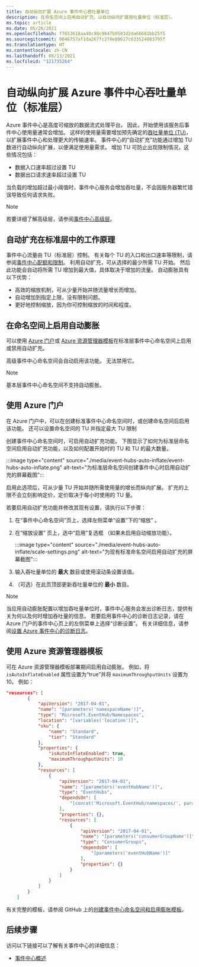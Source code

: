 ```yaml
---
title: 自动纵向扩展 Azure 事件中心吞吐量单位
description: 在命名空间上启用自动扩充，以自动纵向扩展吞吐量单位（标准层）。
ms.topic: article
ms.date: 05/26/2021
ms.openlocfilehash: f7653618aa40c98c9647b9503d2da66681bb25f5
ms.sourcegitcommit: 0046757af1da267fc2f0e88617c633524883795f
ms.translationtype: HT
ms.contentlocale: zh-CN
ms.lasthandoff: 08/13/2021
ms.locfileid: "121735264"
---
```

# <a name="automatically-scale-up-azure-event-hubs-throughput-units-standard-tier"></a>自动纵向扩展 Azure 事件中心吞吐量单位（标准层） 
Azure 事件中心是高度可缩放的数据流式处理平台。 因此，开始使用该服务后事件中心使用量通常会增加。 这样的使用量需要增加预先确定的[吞吐量单位 (TU)](event-hubs-scalability.md#throughput-units)，以扩展事件中心和处理更大的传输速率。 事件中心的“自动扩充”功能通过增加 TU 数进行自动纵向扩展，以便满足使用量需求。 增加 TU 可防止出现限制情况，这些情况包括：

* 数据入口速率超过设置 TU 
* 数据出口请求速率超过设置 TU

当负载的增加超过最小阈值时，事件中心服务会增加吞吐量，不会因服务器繁忙错误导致任何请求失败。

> [!NOTE]
> 若要详细了解高级层，请参阅[事件中心高级层](event-hubs-premium-overview.md)。

## <a name="how-auto-inflate-works-in-standard-tier"></a>自动扩充在标准层中的工作原理
事件中心流量由 TU（标准层）控制。 有关每个 TU 的入口和出口速率等限制，请参阅[事件中心配额和限制](event-hubs-quotas.md)。 利用自动扩充，可从选择的最少所需 TU 开始。 然后此功能会自动将所需 TU 增加到最大值，具体取决于增加的流量。 自动膨胀具有以下优势：

- 高效的缩放机制，可从少量开始并随流量增长而增加。
- 自动增加到指定上限，没有限制问题。
- 更好地控制缩放，因为你可控制缩放的时间和程度。

 ## <a name="enable-auto-inflate-on-a-namespace"></a>在命名空间上启用自动膨胀
可以使用 [Azure 门户](https://portal.azure.com)或 [Azure 资源管理器模板](https://github.com/Azure/azure-quickstart-templates/tree/master/quickstarts/microsoft.eventhub/eventhubs-create-namespace-and-enable-inflate)在标准层事件中心命名空间上启用或禁用自动扩充。

高级事件中心命名空间会自动启用该功能。 无法禁用它。 

> [!NOTE]
> 基本层事件中心命名空间不支持自动膨胀。

## <a name="use-azure-portal"></a>使用 Azure 门户
在 Azure 门户中，可以在创建标准事件中心命名空间时，或创建命名空间后启用该功能。 还可以设置命名空间的 TU 并指定最大 TU 限制 

创建事件中心命名空间时，可启用自动扩充功能。 下图显示了如何为标准层命名空间启用自动扩充功能，以及如何配置开始时的 TU 和 TU 的最大数量。 

:::image type="content" source="./media/event-hubs-auto-inflate/event-hubs-auto-inflate.png" alt-text="为标准层命名空间创建事件中心时启用自动扩充的屏幕截图":::

启用此选项后，可从少量 TU 开始并随所需使用量的增长而纵向扩展。 扩充的上限不会立刻影响定价，定价取决于每小时使用的 TU 量。

若要启用自动扩充功能并修改其现有设置，请执行以下步骤：

1. 在“事件中心命名空间”页上，选择左侧菜单“设置”下的“缩放”  。
2. 在“缩放设置”  页上，选中“启用”复选框  （如果未启用自动缩放功能）。

    :::image type="content" source="./media/event-hubs-auto-inflate/scale-settings.png" alt-text="为现有标准命名空间启用自动扩充的屏幕截图":::
3. 输入吞吐量单位的 **最大** 数目或使用滚动条设置该值。
4. （可选）在此页顶部更新吞吐量单位的 **最小** 数目。

> [!NOTE]
> 当应用自动膨胀配置以增加吞吐量单位时，事件中心服务会发出诊断日志，提供有关为何以及何时增加吞吐量的信息。 若要启用事件中心的诊断日志记录，请在 Azure 门户的事件中心页上的左侧菜单上选择“诊断设置”。 有关详细信息，请参阅[设置 Azure 事件中心的诊断日志](monitor-event-hubs-reference.md#resource-logs)。


## <a name="use-an-azure-resource-manager-template"></a>使用 Azure 资源管理器模板

可在 Azure 资源管理器模板部署期间启用自动膨胀。 例如，将 `isAutoInflateEnabled` 属性设置为“true”并将 `maximumThroughputUnits` 设置为 10。 例如：

```json
"resources": [
        {
            "apiVersion": "2017-04-01",
            "name": "[parameters('namespaceName')]",
            "type": "Microsoft.EventHub/Namespaces",
            "location": "[variables('location')]",
            "sku": {
                "name": "Standard",
                "tier": "Standard"
            },
            "properties": {
                "isAutoInflateEnabled": true,
                "maximumThroughputUnits": 10
            },
            "resources": [
                {
                    "apiVersion": "2017-04-01",
                    "name": "[parameters('eventHubName')]",
                    "type": "EventHubs",
                    "dependsOn": [
                        "[concat('Microsoft.EventHub/namespaces/', parameters('namespaceName'))]"
                    ],
                    "properties": {},
                    "resources": [
                        {
                            "apiVersion": "2017-04-01",
                            "name": "[parameters('consumerGroupName')]",
                            "type": "ConsumerGroups",
                            "dependsOn": [
                                "[parameters('eventHubName')]"
                            ],
                            "properties": {}
                        }
                    ]
                }
            ]
        }
    ]
```

有关完整的模板，请参阅 GitHub 上的[创建事件中心命名空间和启用膨胀模板](https://github.com/Azure/azure-quickstart-templates/tree/master/quickstarts/microsoft.eventhub/eventhubs-create-namespace-and-enable-inflate)。


## <a name="next-steps"></a>后续步骤

访问以下链接可以了解有关事件中心的详细信息：

* [事件中心概述](./event-hubs-about.md)
